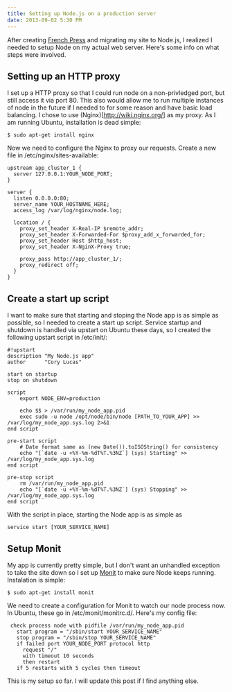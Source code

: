 ```yaml
---
title: Setting up Node.js on a production server
date: 2013-09-02 5:30 PM
---
```

After creating [French Press](https://github.com/coryflucas/french-press) and migrating my site to Node.js, I realized I needed to setup Node on my actual web server.  Here's some info on what steps were involved.

## Setting up an HTTP proxy
I set up a HTTP proxy so that I could run node on a non-privledged port, but still access it via port 80.  This also would allow me to run multiple instances of node in the future if I needed to for some reason and have basic load balancing. I chose to use (Nginx)[http://wiki.nginx.org/] as my proxy.  As I am running Ubuntu, installation is dead simple:

	$ sudo apt-get install nginx

Now we need to configure the Nginx to proxy our requests.  Create a new file in /etc/nginx/sites-available:

	upstream app_cluster_1 {
	  server 127.0.0.1:YOUR_NODE_PORT;
	}
	
	server {
	  listen 0.0.0.0:80;
	  server_name YOUR_HOSTNAME_HERE;
	  access_log /var/log/nginx/node.log;
	
	  location / {
	    proxy_set_header X-Real-IP $remote_addr;
	    proxy_set_header X-Forwarded-For $proxy_add_x_forwarded_for;
	    proxy_set_header Host $http_host;
	    proxy_set_header X-NginX-Proxy true;
	
	    proxy_pass http://app_cluster_1/;
	    proxy_redirect off;
	  }
	}

## Create a start up script
I want to make sure that starting and stoping the Node app is as simple as possible, so I needed to create a start up script.  Service startup and shutdown is handled via upstart on Ubuntu these days, so I created the following upstart script in /etc/init/:

	#!upstart
	description "My Node.js app"
	author      "Cory Lucas"
	
	start on startup
	stop on shutdown
	
	script
	    export NODE_ENV=production
	
	    echo $$ > /var/run/my_node_app.pid
	    exec sudo -u node /opt/node/bin/node [PATH_TO_YOUR_APP] >> /var/log/my_node_app.sys.log 2>&1
	end script
	
	pre-start script
	    # Date format same as (new Date()).toISOString() for consistency
	    echo "[`date -u +%Y-%m-%dT%T.%3NZ`] (sys) Starting" >> /var/log/my_node_app.sys.log
	end script
	
	pre-stop script
	    rm /var/run/my_node_app.pid
	    echo "[`date -u +%Y-%m-%dT%T.%3NZ`] (sys) Stopping" >> /var/log/my_node_app.sys.log
	end script

With the script in place, starting the Node app is as simple as

	service start [YOUR_SERVICE_NAME]
	
## Setup Monit
My app is currently pretty simple, but I don't want an unhandled exception to take the site down so I set up [Monit](http://mmonit.com/monit/) to make sure Node keeps running.  Instalation is simple:

	$ sudo apt-get install monit

We need to create a configuration for Monit to watch our node process now.  In Ubuntu, these go in /etc/monit/monitrc.d/.  Here's my config file:

	 check process node with pidfile /var/run/my_node_app.pid
	   start program = "/sbin/start YOUR_SERVICE_NAME"
	   stop program = "/sbin/stop YOUR_SERVICE_NAME"
	   if failed port YOUR_NODE_PORT protocol http
	     request "/"
	     with timeout 10 seconds
	     then restart
	   if 5 restarts with 5 cycles then timeout

This is my setup so far.  I will update this post if I find anything else.
